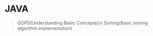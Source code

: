 # JAVA
   > OOPS(Understanding Basic Concepts)\n
    Sorting(Basic sorting algorithm implementation)
